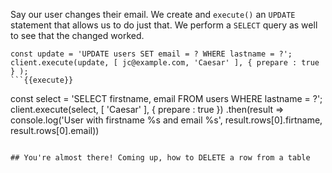 Say our user changes their email. We create and `execute()` an `UPDATE` statement that allows us to do just that. We perform a `SELECT` query as well to see that the changed worked.

```
const update = 'UPDATE users SET email = ? WHERE lastname = ?';
client.execute(update, [ jc@example.com, 'Caesar' ], { prepare : true } );
```{{execute}}

```
const select = 'SELECT firstname, email FROM users WHERE lastname = ?';
client.execute(select, [ 'Caesar' ], { prepare : true })
  .then(result => console.log('User with firstname %s and email %s', result.rows[0].firtname, result.rows[0].email))
```{{execute}}

## You're almost there! Coming up, how to DELETE a row from a table
